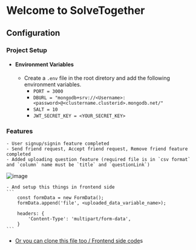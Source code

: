 # Welcome to SolveTogether

## Configuration

### Project Setup
 - #### Environment Variables
    - Create a `.env` file in the root diretory and add the following environment variables.
        - `PORT = 3000`
        - `DBURL = "mongodb+srv://<Username>:<password>@<clustername.clusterid>.mongodb.net/"`
        - `SALT = 10`
        - `JWT_SECRET_KEY = <YOUR_SECRET_KEY>`

### Features
    - User signup/signin feature completed
    - Send friend request, Accept friend request, Remove friend feature completed
    - Added uploading question feature (required file is in `csv format` and `column` name must be `title` and `questionLink`)

![image](https://github.com/user-attachments/assets/f5bfa0cc-a17a-4b05-a51c-6761e9d553ea)

    - And setup this things in frontend side
    ```
        const formData = new FormData();
        formData.append('file', <uploaded_data_variable_name>);
        
        headers: {
            'Content-Type': 'multipart/form-data',
        } 
    ```
- [Or you can clone this file too / Frontend side code](https://github.com/Rishabh8210/Csv-parser-client.git)s